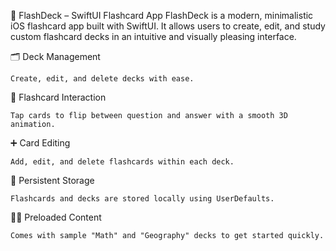 📘 FlashDeck – SwiftUI Flashcard App
    FlashDeck is a modern, minimalistic iOS flashcard app built with SwiftUI. It allows users to create, edit, and study custom flashcard decks in an intuitive and visually pleasing interface.

  🗂️ Deck Management
  
    Create, edit, and delete decks with ease.

  🧠 Flashcard Interaction
  
    Tap cards to flip between question and answer with a smooth 3D animation.

  ➕ Card Editing

    Add, edit, and delete flashcards within each deck.

  💾 Persistent Storage
  
    Flashcards and decks are stored locally using UserDefaults.

  🧑‍🎓 Preloaded Content
  
    Comes with sample "Math" and "Geography" decks to get started quickly.
